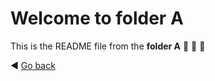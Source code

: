 # Welcome to folder A
This is the README file from the **folder A** :rocket: :rocket: :rocket:

:arrow_backward: [Go back](../README.md)